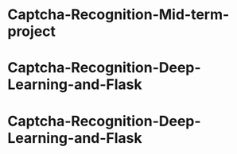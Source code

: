 # Captcha-Recognition-Mid-term-project
# Captcha-Recognition-Deep-Learning-and-Flask
# Captcha-Recognition-Deep-Learning-and-Flask
